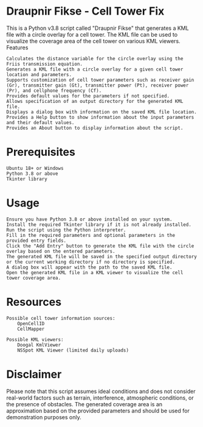 Draupnir Fikse - Cell Tower Fix
===
This is a Python v3.8 script called "Draupnir Fikse" that generates a KML file with a circle overlay for a cell tower. The KML file can be used to visualize the coverage area of the cell tower on various KML viewers.
Features

    Calculates the distance variable for the circle overlay using the Friis transmission equation.
    Generates a KML file with a circle overlay for a given cell tower location and parameters.
    Supports customization of cell tower parameters such as receiver gain (Gr), transmitter gain (Gt), transmitter power (Pt), receiver power (Pr), and cellphone frequency (Cf).
    Provides default values for the parameters if not specified.
    Allows specification of an output directory for the generated KML file.
    Displays a dialog box with information on the saved KML file location.
    Provides a Help button to show information about the input parameters and their default values.
    Provides an About button to display information about the script.

Prerequisites
===
    Ubuntu 18+ or Windows
    Python 3.8 or above
    Tkinter library

Usage
===
    Ensure you have Python 3.8 or above installed on your system.
    Install the required Tkinter library if it is not already installed.
    Run the script using the Python interpreter.
    Fill in the required parameters and optional parameters in the provided entry fields.
    Click the "Add Entry" button to generate the KML file with the circle overlay based on the entered parameters.
    The generated KML file will be saved in the specified output directory or the current working directory if no directory is specified.
    A dialog box will appear with the path to the saved KML file.
    Open the generated KML file in a KML viewer to visualize the cell tower coverage area.

Resources
===
    Possible cell tower information sources:
        OpenCellID
        CellMapper

    Possible KML viewers:
        Doogal KmlViewer
        NSSpot KML Viewer (limited daily uploads)

Disclaimer
===
Please note that this script assumes ideal conditions and does not consider real-world factors such as terrain, interference, atmospheric conditions, or the presence of obstacles. The generated coverage area is an approximation based on the provided parameters and should be used for demonstration purposes only.
